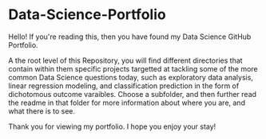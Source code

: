 # Data-Science-Portfolio
Hello! If you're reading this, then you have found my Data Science GitHub Portfolio.

A the root level of this Repository, you will find different directories that contain within them specific projects targetted at tackling some of the more common Data Science questions today, such as exploratory data analysis, linear regression modeling, and classification prediction in the form of dichotomous outcome varaibles. Choose a subfolder, and then further read the readme in that folder for more information about where you are, and what there is to see.

Thank you for viewing my portfolio. I hope you enjoy your stay!
